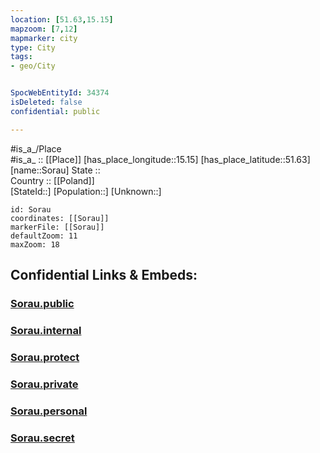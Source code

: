 ```yaml
---
location: [51.63,15.15] 
mapzoom: [7,12] 
mapmarker: city 
type: City
tags:
- geo/City


SpocWebEntityId: 34374
isDeleted: false
confidential: public

---
```

#is_a_/Place  
#is_a_ :: [[Place]] 
[has_place_longitude::15.15] 
[has_place_latitude::51.63] 
[name::Sorau] 
State ::  
Country :: [[Poland]]  
[StateId::] 
[Population::] 
[Unknown::] 


```leaflet
id: Sorau
coordinates: [[Sorau]] 
markerFile: [[Sorau]] 
defaultZoom: 11 
maxZoom: 18
```


## Confidential Links & Embeds: 

### [Sorau.public](/_public/\Earth\Continent\Europe\Europe~East\Poland\Provinces~Poland\Lubusz\CitySorau.public.md) 

### [Sorau.internal](/_internal/\Earth\Continent\Europe\Europe~East\Poland\Provinces~Poland\Lubusz\CitySorau.internal.md) 

### [Sorau.protect](/_protect/\Earth\Continent\Europe\Europe~East\Poland\Provinces~Poland\Lubusz\CitySorau.protect.md) 

### [Sorau.private](/_private/\Earth\Continent\Europe\Europe~East\Poland\Provinces~Poland\Lubusz\CitySorau.private.md) 

### [Sorau.personal](/_personal/\Earth\Continent\Europe\Europe~East\Poland\Provinces~Poland\Lubusz\CitySorau.personal.md) 

### [Sorau.secret](/_secret/\Earth\Continent\Europe\Europe~East\Poland\Provinces~Poland\Lubusz\CitySorau.secret.md)

